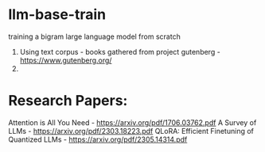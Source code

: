 # llm-base-train
training a bigram large language model from scratch
1. Using text corpus - books gathered from project gutenberg - https://www.gutenberg.org/
2. 



# Research Papers:
Attention is All You Need - https://arxiv.org/pdf/1706.03762.pdf
A Survey of LLMs - https://arxiv.org/pdf/2303.18223.pdf
QLoRA: Efficient Finetuning of Quantized LLMs - https://arxiv.org/pdf/2305.14314.pdf
